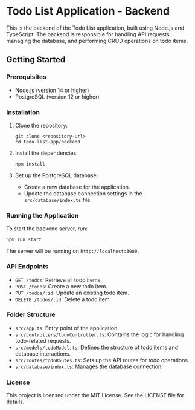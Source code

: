 # Todo List Application - Backend

This is the backend of the Todo List application, built using Node.js and TypeScript. The backend is responsible for handling API requests, managing the database, and performing CRUD operations on todo items.

## Getting Started

### Prerequisites

- Node.js (version 14 or higher)
- PostgreSQL (version 12 or higher)

### Installation

1. Clone the repository:

   ```
   git clone <repository-url>
   cd todo-list-app/backend
   ```

2. Install the dependencies:

   ```
   npm install
   ```

3. Set up the PostgreSQL database:

   - Create a new database for the application.
   - Update the database connection settings in the `src/database/index.ts` file.

### Running the Application

To start the backend server, run:

```
npm run start
```

The server will be running on `http://localhost:3000`.

### API Endpoints

- `GET /todos`: Retrieve all todo items.
- `POST /todos`: Create a new todo item.
- `PUT /todos/:id`: Update an existing todo item.
- `DELETE /todos/:id`: Delete a todo item.

### Folder Structure

- `src/app.ts`: Entry point of the application.
- `src/controllers/todoController.ts`: Contains the logic for handling todo-related requests.
- `src/models/todoModel.ts`: Defines the structure of todo items and database interactions.
- `src/routes/todoRoutes.ts`: Sets up the API routes for todo operations.
- `src/database/index.ts`: Manages the database connection.

### License

This project is licensed under the MIT License. See the LICENSE file for details.
